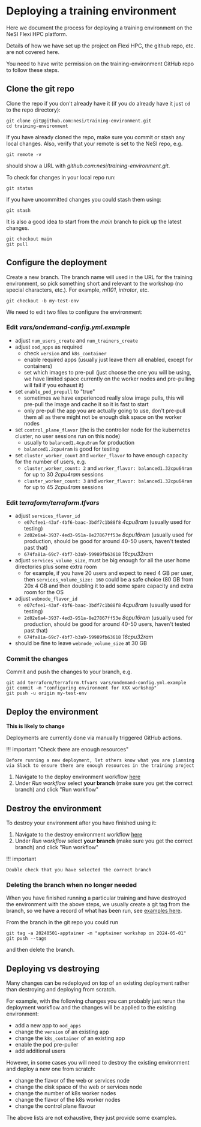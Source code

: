 # Deploying a training environment

Here we document the process for deploying a training environment on the NeSI Flexi HPC platform.

Details of how we have set up the project on Flexi HPC, the github repo, etc. are not covered here.

You need to have write permission on the training-environment GitHub repo to follow these steps.

## Clone the git repo

Clone the repo if you don't already have it (if you do already have it just `cd` to the repo directory):

```
git clone git@github.com:nesi/training-environment.git
cd training-environment
```

If you have already cloned the repo, make sure you commit or stash any local changes.
Also, verify that your remote is set to the NeSI repo, e.g.

```
git remote -v
```

should show a URL with *github.com:nesi/training-environment.git*.

To check for changes in your local repo run:

```
git status
```

If you have uncommitted changes you could stash them using:

```
git stash
```

It is also a good idea to start from the *main* branch to pick up the latest changes.

```
git checkout main
git pull
```

## Configure the deployment

Create a new branch. The branch name will used in the URL for the training environment, so pick something short and relevant to the workshop (no special characters, etc.). For example, *ml101*, *introtor*, etc.

```
git checkout -b my-test-env
```

We need to edit two files to configure the environment:

### Edit *vars/ondemand-config.yml.example*

- adjust `num_users_create` and `num_trainers_create`
- adjust `ood_apps` as required
    - check `version` and `k8s_container`
    - enable required apps (usually just leave them all enabled, except for containers)
    - set which images to pre-pull (just choose the one you will be using, we have limited space currently on the worker nodes and pre-pulling will fail if you exhaust it)
- set `enable_pod_prepull` to "true"
    - sometimes we have experienced really slow image pulls, this will pre-pull the image and cache it so it is fast to start
    - only pre-pull the app you are actually going to use, don't pre-pull them all as there might not be enough disk space on the worker nodes
- set `control_plane_flavor` (the is the controller node for the kubernetes cluster, no user sessions run on this node)
    - usually to `balanced1.4cpu8ram` for production
    - `balanced1.2cpu4ram` is good for testing
- set `cluster_worker_count` and `worker_flavor` to have enough capacity for the number of users, e.g.
    - `cluster_worker_count: 2` and `worker_flavor: balanced1.32cpu64ram` for up to 30 *2cpu4ram* sessions
    - `cluster_worker_count: 3` and `worker_flavor: balanced1.32cpu64ram` for up to 45 *2cpu4ram* sessions

### Edit *terraform/terraform.tfvars*

- adjust `services_flavor_id`
    - `e07cfee1-43af-4bf6-baac-3bdf7c1b88f8` *4cpu8ram* (usually used for testing)
    - `2d02e6a4-3937-4ed3-951a-8e27867ff53e` *8cpu16ram* (usually used for production, should be good for around 40-50 users, haven't tested past that)
    - `674fa81a-69c7-4bf7-b3a9-59989fb63618` *16cpu32ram*
- adjust `services_volume_size`, must be big enough for all the user home directories plus some extra room
    - for example, if you have 20 users and expect to need 4 GB per user, then `services_volume_size: 160` could be a safe choice (80 GB from 20x 4 GB and then doubling it to add some spare capacity and extra room for the OS
- adjust `webnode_flavor_id`
    - `e07cfee1-43af-4bf6-baac-3bdf7c1b88f8` *4cpu8ram* (usually used for testing)
    - `2d02e6a4-3937-4ed3-951a-8e27867ff53e` *8cpu16ram* (usually used for production, should be good for around 40-50 users, haven't tested past that)
    - `674fa81a-69c7-4bf7-b3a9-59989fb63618` *16cpu32ram*
- should be fine to leave `webnode_volume_size` at 30 GB

### Commit the changes

Commit and push the changes to your branch, e.g.

```
git add terraform/terraform.tfvars vars/ondemand-config.yml.example
git commit -m "configuring environment for XXX workshop"
git push -u origin my-test-env
```

## Deploy the environment

**This is likely to change**

Deployments are currently done via manually triggered GitHub actions.

!!! important "Check there are enough resources"

    Before running a new deployment, let others know what you are planning via Slack to ensure there are enough resources in the training project

1. Navigate to the deploy environment workflow [here](https://github.com/nesi/training-environment/actions/workflows/deploy.yml)
2. Under *Run workflow* select **your branch** (make sure you get the correct branch) and click "Run workflow"

## Destroy the environment

To destroy your environment after you have finished using it:

1. Navigate to the destroy environment workflow [here](https://github.com/nesi/training-environment/actions/workflows/destroy.yml)
2. Under *Run workflow* select **your branch** (make sure you get the correct branch) and click "Run workflow"

!!! important 

    Double check that you have selected the correct branch

### Deleting the branch when no longer needed

When you have finished running a particular training and have destroyed the environment with the above steps, we usually create a git tag from the branch, so we have a record of what has been run, see [examples here](https://github.com/nesi/training-environment/tags).

From the branch in the git repo you could run

```
git tag -a 20240501-apptainer -m "apptainer workshop on 2024-05-01"
git push --tags
```

and then delete the branch.

## Deploying vs destroying

Many changes can be redeployed on top of an existing deployment rather than destroying and deploying from scratch.

For example, with the following changes you can probably just rerun the deployment workflow and the changes will be applied to the existing environment:

- add a new app to `ood_apps`
- change the `version` of an existing app
- change the `k8s_container` of an existing app
- enable the pod pre-puller
- add additional users

However, in some cases you will need to destroy the existing environment and deploy a new one from scratch:

- change the flavor of the web or services node
- change the disk space of the web or services node
- change the number of k8s worker nodes
- change the flavor of the k8s worker nodes
- change the control plane flavour

The above lists are not exhaustive, they just provide some examples.
